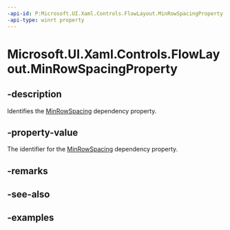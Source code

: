 ```yaml
---
-api-id: P:Microsoft.UI.Xaml.Controls.FlowLayout.MinRowSpacingProperty
-api-type: winrt property
---
```


# Microsoft.UI.Xaml.Controls.FlowLayout.MinRowSpacingProperty

<!--
public static Windows.UI.Xaml.DependencyProperty MinRowSpacingProperty { get; }
-->


## -description

Identifies the [MinRowSpacing](flowlayout_minrowspacing.md) dependency property.

## -property-value

The identifier for the [MinRowSpacing](flowlayout_minrowspacing.md) dependency property.

## -remarks

## -see-also

## -examples


